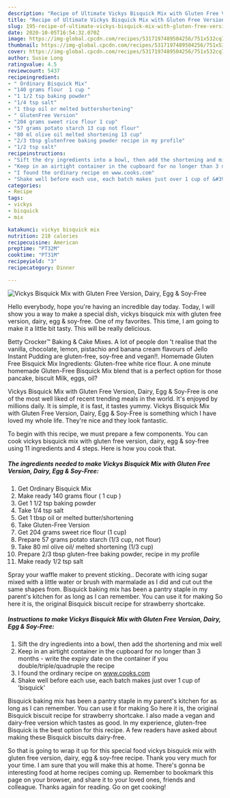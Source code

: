 ```yaml
---
description: "Recipe of Ultimate Vickys Bisquick Mix with Gluten Free Version, Dairy, Egg &amp;amp; Soy-Free"
title: "Recipe of Ultimate Vickys Bisquick Mix with Gluten Free Version, Dairy, Egg &amp;amp; Soy-Free"
slug: 195-recipe-of-ultimate-vickys-bisquick-mix-with-gluten-free-version-dairy-egg-and-amp-soy-free
date: 2020-10-05T16:54:32.070Z
image: https://img-global.cpcdn.com/recipes/5317197489504256/751x532cq70/vickys-bisquick-mix-with-gluten-free-version-dairy-egg-soy-free-recipe-main-photo.jpg
thumbnail: https://img-global.cpcdn.com/recipes/5317197489504256/751x532cq70/vickys-bisquick-mix-with-gluten-free-version-dairy-egg-soy-free-recipe-main-photo.jpg
cover: https://img-global.cpcdn.com/recipes/5317197489504256/751x532cq70/vickys-bisquick-mix-with-gluten-free-version-dairy-egg-soy-free-recipe-main-photo.jpg
author: Susie Long
ratingvalue: 4.5
reviewcount: 5437
recipeingredient:
- " Ordinary Bisquick Mix"
- "140 grams flour  1 cup "
- "1 1/2 tsp baking powder"
- "1/4 tsp salt"
- "1 tbsp oil or melted buttershortening"
- " GlutenFree Version"
- "204 grams sweet rice flour 1 cup"
- "57 grams potato starch 13 cup not flour"
- "80 ml olive oil melted shortening 13 cup"
- "2/3 tbsp glutenfree baking powder recipe in my profile"
- "1/2 tsp salt"
recipeinstructions:
- "Sift the dry ingredients into a bowl, then add the shortening and mix well"
- "Keep in an airtight container in the cupboard for no longer than 3 months - write the expiry date on the container if you double/triple/quadruple the recipe"
- "I found the ordinary recipe on www.cooks.com"
- "Shake well before each use, each batch makes just over 1 cup of &#39;bisquick&#39;"
categories:
- Recipe
tags:
- vickys
- bisquick
- mix

katakunci: vickys bisquick mix 
nutrition: 218 calories
recipecuisine: American
preptime: "PT32M"
cooktime: "PT31M"
recipeyield: "3"
recipecategory: Dinner

---
```



![Vickys Bisquick Mix with Gluten Free Version, Dairy, Egg &amp; Soy-Free](https://img-global.cpcdn.com/recipes/5317197489504256/751x532cq70/vickys-bisquick-mix-with-gluten-free-version-dairy-egg-soy-free-recipe-main-photo.jpg)

Hello everybody, hope you're having an incredible day today. Today, I will show you a way to make a special dish, vickys bisquick mix with gluten free version, dairy, egg &amp; soy-free. One of my favorites. This time, I am going to make it a little bit tasty. This will be really delicious.

Betty Crocker™ Baking &amp; Cake Mixes. A lot of people don &#39;t realise that the vanilla, chocolate, lemon, pistachio and banana cream flavours of Jello Instant Pudding are gluten-free, soy-free and vegan!!. Homemade Gluten Free Bisquick Mix Ingredients: Gluten-free white rice flour. A one minute homemade Gluten-Free Bisquick Mix blend that is a perfect option for those pancake, biscuit Milk, eggs, oil?

Vickys Bisquick Mix with Gluten Free Version, Dairy, Egg &amp; Soy-Free is one of the most well liked of recent trending meals in the world. It's enjoyed by millions daily. It is simple, it is fast, it tastes yummy. Vickys Bisquick Mix with Gluten Free Version, Dairy, Egg &amp; Soy-Free is something which I have loved my whole life. They're nice and they look fantastic.


To begin with this recipe, we must prepare a few components. You can cook vickys bisquick mix with gluten free version, dairy, egg &amp; soy-free using 11 ingredients and 4 steps. Here is how you cook that.

<!--inarticleads1-->

##### The ingredients needed to make Vickys Bisquick Mix with Gluten Free Version, Dairy, Egg &amp; Soy-Free:

1. Get  Ordinary Bisquick Mix
1. Make ready 140 grams flour ( 1 cup )
1. Get 1 1/2 tsp baking powder
1. Take 1/4 tsp salt
1. Get 1 tbsp oil or melted butter/shortening
1. Take  Gluten-Free Version
1. Get 204 grams sweet rice flour (1 cup)
1. Prepare 57 grams potato starch (1/3 cup, not flour)
1. Take 80 ml olive oil/ melted shortening (1/3 cup)
1. Prepare 2/3 tbsp gluten-free baking powder, recipe in my profile
1. Make ready 1/2 tsp salt


Spray your waffle maker to prevent sticking.. Decorate with icing sugar mixed with a little water or brush with marmalade as I did and cut out the same shapes from. Bisquick baking mix has been a pantry staple in my parent&#39;s kitchen for as long as I can remember. You can use it for making So here it is, the original Bisquick biscuit recipe for strawberry shortcake. 

<!--inarticleads2-->

##### Instructions to make Vickys Bisquick Mix with Gluten Free Version, Dairy, Egg &amp; Soy-Free:

1. Sift the dry ingredients into a bowl, then add the shortening and mix well
1. Keep in an airtight container in the cupboard for no longer than 3 months - write the expiry date on the container if you double/triple/quadruple the recipe
1. I found the ordinary recipe on www.cooks.com
1. Shake well before each use, each batch makes just over 1 cup of &#39;bisquick&#39;


Bisquick baking mix has been a pantry staple in my parent&#39;s kitchen for as long as I can remember. You can use it for making So here it is, the original Bisquick biscuit recipe for strawberry shortcake. I also made a vegan and dairy-free version which tastes as good. In my experience, gluten-free Bisquick is the best option for this recipe. A few readers have asked about making these Bisquick biscuits dairy-free. 

So that is going to wrap it up for this special food vickys bisquick mix with gluten free version, dairy, egg &amp; soy-free recipe. Thank you very much for your time. I am sure that you will make this at home. There's gonna be interesting food at home recipes coming up. Remember to bookmark this page on your browser, and share it to your loved ones, friends and colleague. Thanks again for reading. Go on get cooking!
